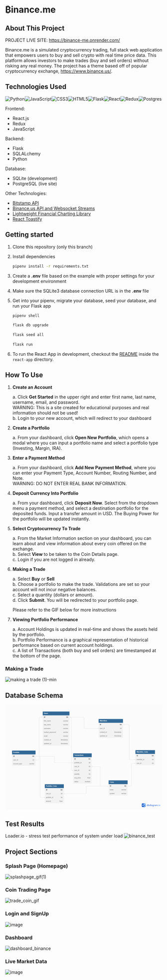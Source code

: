 # ₿inance.me

## About This Project

PROJECT LIVE SITE: https://binance-me.onrender.com/

Binance.me is a simulated cryptocurrency trading, full stack web application that empowers users to buy and sell crypto with real time price data. This platform allows investors to make trades (buy and sell orders) without risking any real money. The project has a theme based off of popular cryptocurrency exchange, https://www.binance.us/. 


## Technologies Used

![Python](https://img.shields.io/badge/python-3670A0?style=for-the-badge&logo=python&logoColor=ffdd54)![JavaScript](https://img.shields.io/badge/javascript-%23323330.svg?style=for-the-badge&logo=javascript&logoColor=%23F7DF1E)![CSS3](https://img.shields.io/badge/css3-%231572B6.svg?style=for-the-badge&logo=css3&logoColor=white)![HTML5](https://img.shields.io/badge/html5-%23E34F26.svg?style=for-the-badge&logo=html5&logoColor=white)![Flask](https://img.shields.io/badge/Flask-%23404d59.svg?style=for-the-badge&logo=flask&logoColor=%2361DAFB)![React](https://img.shields.io/badge/react-%2320232a.svg?style=for-the-badge&logo=react&logoColor=%2361DAFB)![Redux](https://img.shields.io/badge/redux-%23593d88.svg?style=for-the-badge&logo=redux&logoColor=white)![Postgres](https://img.shields.io/badge/postgres-%23316192.svg?style=for-the-badge&logo=postgresql&logoColor=white)

Frontend:
- React.js
- Redux
- JavaScript

Backend:
- Flask 
- SQLALchemy
- Python

Database: 
- SQLite (development)
- PostgreSQL (live site)

Other Technologies: 
- [Bitstamp API](https://www.bitstamp.net/api/)
- [Binance.us API and Websocket Streams](https://docs.binance.us/#introduction)
- [Lightweight Financial Charting Library](https://www.tradingview.com/lightweight-charts/)
- [React Toastify](https://www.npmjs.com/package/react-toastify)



## Getting started
1. Clone this repository (only this branch)

2. Install dependencies

      ```bash
      pipenv install -r requirements.txt
      ```

3. Create a **.env** file based on the example with proper settings for your
   development environment

4. Make sure the SQLite3 database connection URL is in the **.env** file

5. Get into your pipenv, migrate your database, seed your database, and run your Flask app

   ```bash
   pipenv shell
   ```

   ```bash
   flask db upgrade
   ```

   ```bash
   flask seed all
   ```

   ```bash
   flask run
   ```

6. To run the React App in development, checkout the [README](./react-app/README.md) inside the `react-app` directory.


## How To Use

1. **Create an Account**  

      a. Click **Get Started** in the upper right and enter first name, last name, username, email, and password.  
      WARNING: This is a site created for educational purposes and real information should not be used!  
      b. Login to your new account, which will redirect to your dashboard  
      
2. **Create a Portfolio**  

      a. From your dashboard, click **Open New Portfolio**, which opens a modal where you can input a portfolio name and select a portfolio type (Investing, Margin, IRA).  
      
3. **Enter a Payment Method**  

      a. From your dashboard, click **Add New Payment Method**, where you can enter your Payment Type, Account Number, Routing Number, and Note.   
      WARNING: DO NOT ENTER REAL BANK INFORMATION.  
      
4. **Deposit Currency Into Portfolio**  

      a. From your dashboard, click **Deposit Now**. Select from the dropdown menu a payment method, and select a destination portfolio for the deposited funds. Input a transfer amount in USD. The Buying Power for the portfolio will be updated instantly.  
      
5. **Select Cryptocurrency To Trade**  

      a. From the Market Information section on your dashboard, you can learn about and view information about every coin offered on the exchange.  
      b. Select **View** to be taken to the Coin Details page.  
      c. Login if you are not logged in already.  
      
6. **Making a Trade**  

      a. Select **Buy** or **Sell**  
      b. Choose a portfolio to make the trade. Validations are set so your account will not incur negative balances.  
      c. Select a quantity (dollars or amount).  
      d. Click **Submit**. You will be redirected to your portfolio page.  
      
      Please refer to the GIF below for more instructions  
      
7. **Viewing Portfolio Performance**  

      a. Account Holdings is updated in real-time and shows the assets held by the portfolio.  
      b. Portfolio Performance is a graphical representation of historical performance based on current account holdings.  
      c. A list of Transactions (both buy and sell orders) are timestamped at the bottom of the page.  

### Making a Trade


![making a trade (1)-min](https://user-images.githubusercontent.com/102005831/222011956-ee04de3e-97a9-4628-93e1-921d559fb86b.gif)




## Database Schema

![Database Schema](https://raw.githubusercontent.com/edmundj0/binance/dev/react-app/src/assets/database-schema.png)

## Test Results

Loader.io - stress test performance of system under load
![binance_test](https://user-images.githubusercontent.com/102005831/215225831-bc7f1eac-e1bf-41d3-8de1-1b2302a6b1a4.jpg)


## Project Sections

### Splash Page (Homepage)
![splashpage_gif(1)](https://user-images.githubusercontent.com/102005831/215222256-2af137ff-11d1-42e1-9a58-80432e184de3.gif)

### Coin Trading Page
![trade_coin_gif](https://user-images.githubusercontent.com/102005831/215224185-2c3d94d4-afd6-44ec-b786-451bd35fac38.gif)

### Login and SignUp
![image](https://user-images.githubusercontent.com/102005831/211088572-35a0bc69-5ce1-40d4-bbd8-f9ef68c8ed2f.png)

### Dashboard
![dashboard_binance](https://user-images.githubusercontent.com/102005831/215224290-651c6302-b512-4ec0-ba2b-b7ddd1390629.jpg)

### Live Market Data
![image](https://user-images.githubusercontent.com/102005831/211088696-b06764c5-74df-4613-979b-56db0f74c947.png)



